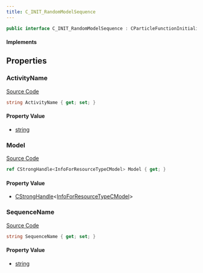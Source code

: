 ```yaml
---
title: C_INIT_RandomModelSequence
---
```


```csharp
public interface C_INIT_RandomModelSequence : CParticleFunctionInitializer, CParticleFunction, ISchemaClass<CParticleFunction>, ISchemaClass<CParticleFunctionInitializer>, ISchemaClass<C_INIT_RandomModelSequence>, ISchemaField, ISchemaClass, INativeHandle
```

#### Implements

## Properties

### ActivityName

[Source Code](https://github.com/swiftly-solution/swiftlys2/blob/main/managed/src/SwiftlyS2.Generated/Schemas/Interfaces/C_INIT_RandomModelSequence.cs#L17)

```csharp
string ActivityName { get; set; }
```

#### Property Value

- [string](https://learn.microsoft.com/dotnet/api/system.string)

### Model

[Source Code](https://github.com/swiftly-solution/swiftlys2/blob/main/managed/src/SwiftlyS2.Generated/Schemas/Interfaces/C_INIT_RandomModelSequence.cs#L21)

```csharp
ref CStrongHandle<InfoForResourceTypeCModel> Model { get; }
```

#### Property Value

- [CStrongHandle](/docs/api/shared/natives/cstronghandle-1)<[InfoForResourceTypeCModel](/docs/api/shared/schemadefinitions/infoforresourcetypecmodel)>

### SequenceName

[Source Code](https://github.com/swiftly-solution/swiftlys2/blob/main/managed/src/SwiftlyS2.Generated/Schemas/Interfaces/C_INIT_RandomModelSequence.cs#L19)

```csharp
string SequenceName { get; set; }
```

#### Property Value

- [string](https://learn.microsoft.com/dotnet/api/system.string)

